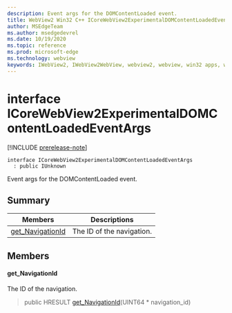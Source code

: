 ```yaml
---
description: Event args for the DOMContentLoaded event.
title: WebView2 Win32 C++ ICoreWebView2ExperimentalDOMContentLoadedEventArgs
author: MSEdgeTeam
ms.author: msedgedevrel
ms.date: 10/19/2020
ms.topic: reference
ms.prod: microsoft-edge
ms.technology: webview
keywords: IWebView2, IWebView2WebView, webview2, webview, win32 apps, win32, edge, ICoreWebView2, ICoreWebView2Controller, browser control, edge html, ICoreWebView2ExperimentalDOMContentLoadedEventArgs
---
```


# interface ICoreWebView2ExperimentalDOMContentLoadedEventArgs 

[!INCLUDE [prerelease-note](../includes/prerelease-note.md)]

```
interface ICoreWebView2ExperimentalDOMContentLoadedEventArgs
  : public IUnknown
```

Event args for the DOMContentLoaded event.

## Summary

 Members                        | Descriptions
--------------------------------|---------------------------------------------
[get_NavigationId](#get_navigationid) | The ID of the navigation.

## Members

#### get_NavigationId 

The ID of the navigation.

> public HRESULT [get_NavigationId](#get_navigationid)(UINT64 * navigation_id)

